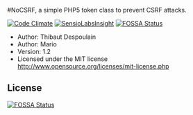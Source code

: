 #NoCSRF, a simple PHP5 token class to prevent CSRF attacks.

[![Code Climate](https://codeclimate.com/github/JBlond/NoCSRF/badges/gpa.svg)](https://codeclimate.com/github/JBlond/NoCSRF) [![SensioLabsInsight](https://insight.sensiolabs.com/projects/9d4e9157-569c-46c3-b38c-0a3d00a923ff/mini.png)](https://insight.sensiolabs.com/projects/9d4e9157-569c-46c3-b38c-0a3d00a923ff)
[![FOSSA Status](https://app.fossa.io/api/projects/git%2Bhttps%3A%2F%2Fgithub.com%2FJBlond%2FNoCSRF.svg?type=shield)](https://app.fossa.io/projects/git%2Bhttps%3A%2F%2Fgithub.com%2FJBlond%2FNoCSRF?ref=badge_shield)

* Author: Thibaut Despoulain
* Author: Mario
* Version: 1.2
* Licensed under the MIT license <http://www.opensource.org/licenses/mit-license.php>


## License
[![FOSSA Status](https://app.fossa.io/api/projects/git%2Bhttps%3A%2F%2Fgithub.com%2FJBlond%2FNoCSRF.svg?type=large)](https://app.fossa.io/projects/git%2Bhttps%3A%2F%2Fgithub.com%2FJBlond%2FNoCSRF?ref=badge_large)
